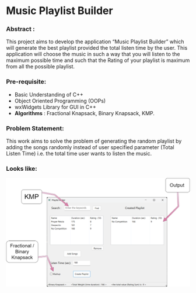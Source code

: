 # Music Playlist Builder 
### Abstract :  
This project aims to develop the application “Music Playlist Builder” which will generate the best playlist 
provided the total listen time by the user. This application will choose the music in such a way that you 
will listen to the maximum possible time and such that the Rating of your playlist is maximum from all 
the possible playlist. 
 
### Pre-requisite:    
  - Basic Understanding of C++ 
  - Object Oriented Programming (OOPs)
  - wxWidgets Library for GUI in C++ 
  -  **Algorithms** :  Fractional Knapsack, Binary Knapsack, KMP. 
 
### Problem Statement:  
This work aims to solve the problem of generating the random playlist by adding the songs randomly 
instead of user specified parameter (Total Listen Time) i.e. the total time user wants to listen the music. 

### Looks like:
<p align = "center" >
<!-- <img src="https://github.com/user-attachments/assets/ce2810c6-f48d-4718-8af2-917d353be29f" height = 500px width = 620px> -->
<!-- <img src="./Look.png" height = 500px width = 620px> -->
<img src="./Music Playlist Builder.png" >

 
</p>
<!-- ![image](https://github.com/user-attachments/assets/ce2810c6-f48d-4718-8af2-917d353be29f) -->



